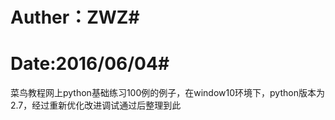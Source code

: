 # Auther：ZWZ#
# Date:2016/06/04#

菜鸟教程网上python基础练习100例的例子，在window10环境下，python版本为2.7，经过重新优化改进调试通过后整理到此
